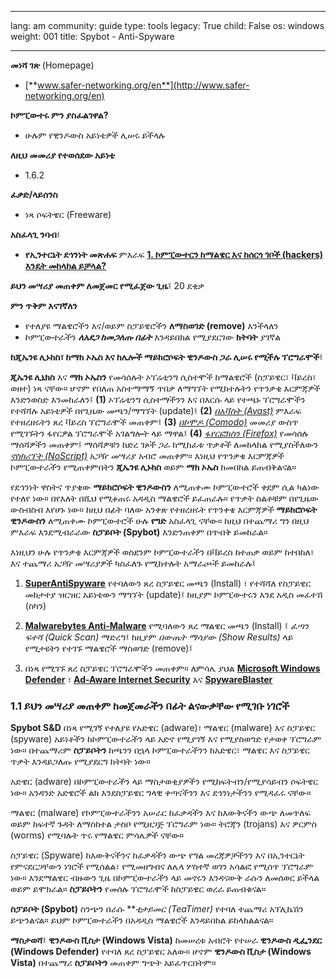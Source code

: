 

---

lang: am
community: guide
type: tools
legacy: True
child: False
os: windows
weight: 001
title: Spybot - Anti-Spyware

---

**መነሻ ገጽ** (Homepage)

- [**www.safer-networking.org/en**](http://www.safer-networking.org/en)


**ኮምፒውተሩ ምን ያስፈልገዋል?**

- ሁሉም የዊንዶውስ አይነቴዎች ሊሠሩ ይችላሉ


**ለዚህ መመሪያ የተወሰደው አይነቴ**

- 1.6.2


**ፈቃድ/ላይሰንስ**

- ነጻ ሶፍትዌር (Freeware)


**አስፈላጊ ንባብ**፤

- **የኢንተርኔት ደኅንነት መጽሐፍ** ምእራፍ [**1. ኮምፒውተርን ከማልዌር እና ከሰርጎ ገቦች (hackers) እንዴት መከላከል ይቻላል?**](/am/chapter-1)


**ይህን መሣሪያ መጠቀም ለመጀመር የሚፈጀው ጊዜ**፤ 20 ደቂቃ


**ምን ጥቅም እናገኛለን**

 - የተለያዩ ማልዌሮችን እና/ወይም ስፓይዌሮችን **ለማስወገድ (remove)** እንችላለን
 - ኮምፒውተራችን ***ለአደጋ ከመጋለጡ በፊት*** እንዳይበከል የሚያደርገው **ክትባት** ያገኛል


**ከጂኤንዩ ሊኑክስ፣ ከማክ ኦኤስ እና ከሌሎች ማይክሮሶፍት ዊንዶውስ ጋራ ሊሠሩ የሚችሉ ፕሮግራሞች**፤


**ጂኤንዩ ሊኒክስ** እና **ማክ ኦኤስን** የመሳሰሉት ኦፐሬቲንግ ሲስተሞች ከማልዌሮች (ስፓይዌር፣ ቫይረስ፣ ወዘተ) ነጻ ናቸው። ሆኖም የበለጠ አስተማማኝ ጥበቃ ለማግኘት የሚከተሉትን የጥንቃቄ እርምጃዎች እንድንወስድ እንመከራለን፤ **(1)** ኦፕሬቲንግ ሲስተማችንን እና በእርሱ ላይ የተጫኑ ፕሮግራሞችን የተሻሻሉ አይነቴዎች በየጊዜው መጫን/ማግኘት (update)፤ **(2)** [*በአቫስት (Avast)*](/am/avast) ምእራፍ የተዘረዘሩትን ጸረ ቫይረስ ፕሮግራሞች መጠቀም፤ **(3)** [*በኮሞዶ (Comodo)*](/am/comodofirewall) መመሪያ ውስጥ የሚገኙትን ፋየርዎል ፕሮግራሞች አገልግሎት ላይ ማዋል፤ **(4)** [*ፋየርፎክስን (Firefox)*](/am/firefox) የመሳሰሉ ማሰሻዎችን መጠቀም፤ ማሰሻዎቹን ከድረ ገጾች ጋራ ከሚከፈቱ ጥቃቶች ለመከላከል የሚያስችለውን  [*ኖስክሪፕት (NoScript)*](/am/firefox_noscript) አጋዥ መሣሪያ አብሮ መጠቀም። እነዚህ የጥንቃቄ እርምጃዎች ኮምፒውተራችን የሚጠቀምበትን **ጂኤንዩ ሊኑክስ** ወይም **ማክ ኦኤስ** ከመበከል ይጠብቅልናል።


የደኅንነት ዋስትና ጥያቄው **ማይክሮሶፍት ዊንዶውስን** ለሚጠቀሙ ኮምፒውተሮች ቀደም ሲል ካልነው የተለየ ነው። በየእለት በሺህ የሚቆጠሩ አዳዲስ ማልዌሮች ይፈጠራሉ። የጥቃት ስልቶቹም በየጊዜው ውስብስብ እየሆኑ ነው። ከዚህ በፊት ባለው አንቀጽ የተዘረዘሩት የጥንቀቄ እርምጃዎች **ማይክሮሶፍት ዊንዶውስን** ለሚጠቀሙ ኮምፒውተሮች ሁሉ **የግድ** አስፈላጊ ናቸው። ከዚህ በተጨማሪ ግን በዚህ ምእራፍ እንደሚብራራው **ስፓይቦት (Spybot)** እንድንጠቀም በጥብቅ ይመከራል።

እነዚህን ሁሉ የጥንቃቄ እርምጃዎች ወስደንም ኮምፒውተራችን በቫይረስ ከተጠቃ ወይም ከተበከለ፣ እና ተጨማሪ አጋዥ መሣሪያዎች ካስፈለጉ የሚከተሉት አማራጮች ይመከራሉ፤

1. [**SuperAntiSpyware**](http://superantispyware.com) የተባለውን ጸረ ስፓይዌር መጫን (Install) ፣ የተሻሻለ የስፓይዌር መከታተያ ዝርዝር አይነቴውን ማግኘት (update)፤ ከዚያም ኮምፒውተሩን እንደ አዲስ መፈተሽ (ስካን)

2. [**Malwarebytes Anti-Malware**](http://www.malwarebytes.org/) የሚባለውን ጸረ ማልዌር መጫን (Install) ፤ *ፈጣን ፍተሻ (Quick Scan)* ማድረግ፤ ከዚያም *በውጤት ማሳያው (Show Results)* ላይ የሚታዩትን የተገኙ ማልዌሮች ማስወገድ (remove)፤

3. በነጻ የሚገኙ ጸረ ስፓይዌር ፕሮግራሞችን መጠቀም። ለምሳሌ ያህል [**Microsoft Windows Defender**](http://www.microsoft.com/windows/products/winfamily/defender) ፣ [**Ad-Aware Internet Security**](http://www.lavasoft.com/)   እና  [**SpywareBlaster**](http://www.javacoolsoftware.com/spywareblaster.html) 



### 1.1 ይህን መሣሪያ መጠቀም ከመጀመራችን በፊት ልናውቃቸው የሚገቡ ነገሮች ###

**Spybot S&D** በነጻ የሚገኝ የተለያዩ የአድዌር (adware)፣ ማልዌር (malware) እና ስፓይዌር (spyware) አይነቶችን ከኮምፒውተራችን ላይ አድኖ የሚያገኝ እና የሚያስወግድ የታወቀ ፕሮግራም ነው። በተጨማሪም **ስፓይቦትን** ከጫንን በኋላ ኮምፒውተራችንን ከአድዌር፣ ማልዌር እና ስፓይዌር ጥቃት እንዳይጋለጡ የሚያደርግ ክትባት ነው። 

አድዌር (adware) በኮምፒውተራችን ላይ ማስታወቂያዎችን የሚከፍትብን/የሚያሳይብን ሶፍትዌር ነው። አንዳንድ አድዌሮች ልክ እንደስፓይዌር ግላዊ ቀጣናችንን እና ደኅንነታችንን የሚዳፈሩ ናቸው። 

ማልዌር (malware) የኮምፒውተራችንን አሠራር ከፈቃዳችን እና ከእውቅናችን ውጭ ለመጥለፍ ወይም ከፍተኛ ጉዳት ለማስከተል ታስቦ የሚዘጋጅ ፕሮግራም ነው። ትሮጃን (trojans) እና ዎርምስ (worms) የሚባሉት ጥሩ የማልዌር ምሳሌዎች ናቸው።

ስፓይዌር (Spyware) ከእውቅናችንና ከፈቃዳችን ውጭ የግል መረጃዎቻችንን እና በኢንተርኔት የምናደርጋቸውን ነገሮች የሚሰልል፣ የሚመዘግብና ለሌላ ሦስተኛ ወገን አሳልፎ የሚሰጥ ፕሮግራም ነው። እንደማልዌር ብዙውን ጊዜ በኮምፒውተራችን ላይ መኖሩን እንዳናውቅ ራሱን ለመሰወር ይችላል ወይም ይሞክራል። **ስፓይቦትን** የመሰሉ ፕሮግራሞች ከስፓይዌር ወረራ ይጠብቁናል።

**ስፓይቦት (Spybot)** ስንጭን በራሱ ***ቲታይመር (TeaTimer)* የተባለ ተጨማሪ አፕሊኬሽን ይጭንልናል። ይህም ኮምፒውተራችን በአዳዲስ ማልዌሮች እንዳይበከል ይከላከልልናል።

**ማስታወሻ**፤ **ዊንዶውስ ቪስታ (Windows Vista)** ከመሠረቱ አብሮት የተሠራ **ዊንዶውስ ዲፌንደር (Windows Defender)** የተባለ ጸረ ስፓይዌር አለው። ሆኖም **ዊንዶውስ ቪስታ (Windows Vista)** በተጨማሪ **ስፓይቦትን** መጠቀም ግጭት አይፈጥርበትም።

